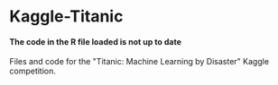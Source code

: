Kaggle-Titanic
==============

#### The code in the R file loaded is not up to date ####


Files and code for the "Titanic: Machine Learning by Disaster" Kaggle competition. 
